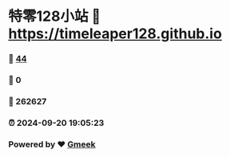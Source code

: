 # 特零128小站 :link: https://timeleaper128.github.io 
### :page_facing_up: [44](https://timeleaper128.github.io/tag.html) 
### :speech_balloon: 0 
### :hibiscus: 262627 
### :alarm_clock: 2024-09-20 19:05:23 
### Powered by :heart: [Gmeek](https://github.com/Meekdai/Gmeek)
